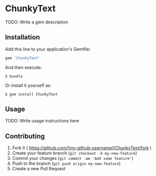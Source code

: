 # ChunkyText

TODO: Write a gem description

## Installation

Add this line to your application's Gemfile:

```ruby
gem 'ChunkyText'
```

And then execute:

    $ bundle

Or install it yourself as:

    $ gem install ChunkyText

## Usage

TODO: Write usage instructions here

## Contributing

1. Fork it ( https://github.com/[my-github-username]/ChunkyText/fork )
2. Create your feature branch (`git checkout -b my-new-feature`)
3. Commit your changes (`git commit -am 'Add some feature'`)
4. Push to the branch (`git push origin my-new-feature`)
5. Create a new Pull Request
